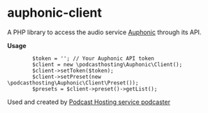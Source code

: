 # auphonic-client
A PHP library to access the audio service [Auphonic](https://auphonic.com) through its API.

**Usage**

~~~ 
        $token = ''; // Your Auphonic API token
        $client = new \podcasthosting\Auphonic\Client();
        $client->setToken($token);
        $client->setPreset(new \podcasthosting\Auphonic\Client\Preset());
        $presets = $client->preset()->getList();
~~~

Used and created by [Podcast Hosting service podcaster](https://www.podcaster.de)
